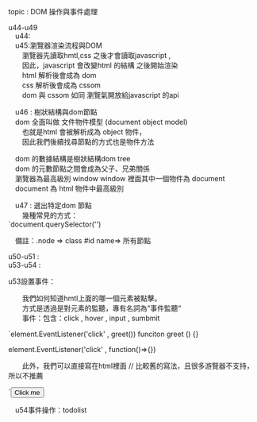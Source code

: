topic : DOM 操作與事件處理 
  
  u44-u49   
  &emsp;u44:  
  &emsp;u45:瀏覽器渲染流程與DOM  
    &emsp;&emsp;瀏覽器先讀取hmtl,css 之後才會讀取javascript ,    
    &emsp;&emsp;因此，javascript 會改變html 的結構 之後開始渲染       
    &emsp;&emsp;html 解析後會成為 dom       
    &emsp;&emsp;css  解析後會成為 cssom      
    &emsp;&emsp;dom 與 cssom 如同 瀏覽氣開放給javascript 的api    
  
  &emsp;u46 : 樹狀結構與dom節點    
    &emsp;dom 全面叫做 文件物件模型 (document object model)   
    &emsp;&emsp;也就是html 會被解析成為 object 物件，  
    &emsp;&emsp;因此我們後續找尋節點的方式也是物件方法    
  
  &emsp;dom 的數據結構是樹狀結構dom tree  
  &emsp;dom 的元數節點之間會成為父子、兄弟關係  
  &emsp;瀏覽器為最高級別 window window 裡面其中一個物件為 document   
  &emsp;document 為 html 物件中最高級別    
    
  &emsp;u47 : 選出特定dom 節點    
    &emsp;&emsp;幾種常見的方式：    
    `document.querySelector('')  

  &emsp;備註：.node => class  #id  name=> 所有節點  


u50-u51 :  
  u53-u54 :   
  
  u53設置事件：
  
  &emsp;&emsp;我們如何知道hmtl上面的哪一個元素被點擊。  
  &emsp;&emsp;方式是透過是對元素的監聽，專有名詞為“事件監聽“  
  &emsp;&emsp;事件：包含：click , hover , input , sumbmit   
        
  `element.EventListener('click' , greet())
   funciton greet () {}
  
  element.EventListener('click' , function()=>{})

  &emsp;&emsp;此外，我們可以直接寫在html裡面 // 比較舊的寫法，且很多游覽器不支持，所以不推薦  
        
  `<input value="Click me" onclick="greeting()" type="button">  
        
   &emsp;u54事件操作：todolist 

